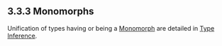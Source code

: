 ## 3.3.3 Monomorphs

Unification of types having or being a [Monomorph](https://github.com/Simn/HaxeManual/tree/master/md/manual/2.9-Monomorph.md) are detailed in [Type Inference](https://github.com/Simn/HaxeManual/tree/master/md/manual/3.4-Type_Inference.md).